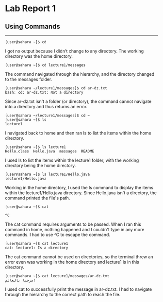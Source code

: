 # Lab Report 1
## Using Commands
---
```
[user@sahara ~]$ cd
```
I got no output because I didn't change to any directory. The working directory was the home directory.
```
[user@sahara ~]$ cd lecture1/messages
```
The command navigated through the hierarchy, and the directory changed to the messages folder. 
```
[user@sahara ~/lecture1/messages]$ cd ar-dz.txt
bash: cd: ar-dz.txt: Not a directory
```
Since ar-dz.txt isn't a folder (or directory), the command cannot navigate into a directory and thus returns an error.
```
[user@sahara ~/lecture1/messages]$ cd ~
[user@sahara ~]$ ls
lecture1
```
I navigated back to home and then ran ls to list the items within the home directory.
```
[user@sahara ~]$ ls lecture1
Hello.class  Hello.java  messages  README
```
I used ls to list the items within the lecture1 folder, with the working directory being the home directory.
```
[user@sahara ~]$ ls lecture1/Hello.java
lecture1/Hello.java
```
Working in the home directory, I used the ls command to display the items within the lecture1/Hello.java directory. Since Hello.java isn't a directory, the command printed the file's path.
```
[user@sahara ~]$ cat

^C
```
The cat command requires arguments to be passed. When I ran this command in home, nothing happened and I couldn't type in any more commands. I had to use ^C to escape the command.
```
[user@sahara ~]$ cat lecture1
cat: lecture1: Is a directory
```
The cat command cannot be used on directories, so the terminal threw an error even was working in the home directory and lecture1 is in this directory.
```
[user@sahara ~]$ cat lecture1/messages/ar-dz.txt
مرحبا بالعالم!
```
I used cat to successfully print the message in ar-dz.txt. I had to navigate through the hierarchy to the correct path to reach the file.
